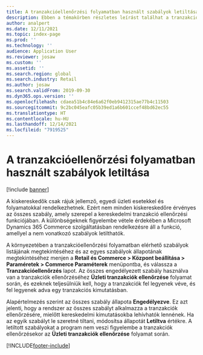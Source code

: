 ```yaml
---
title: A tranzakcióellenőrzési folyamatban használt szabályok letiltása
description: Ebben a témakörben részletes leírást találhat a tranzakciók ellenőrzési szabályainak letiltására használatos funkcióról a Microsoft Dynamics 365 Commerce szolgáltatásban.
author: analpert
ms.date: 12/11/2021
ms.topic: index-page
ms.prod: ''
ms.technology: ''
audience: Application User
ms.reviewer: josaw
ms.custom: ''
ms.assetid: ''
ms.search.region: global
ms.search.industry: Retail
ms.author: josaw
ms.search.validFrom: 2019-09-30
ms.dyn365.ops.version: ''
ms.openlocfilehash: cdaea51b4c84e6a62f0eb9412315ae77b4c11503
ms.sourcegitcommit: 9c2bc045eafc05b39ed1a6b601ccef48bd62ec55
ms.translationtype: HT
ms.contentlocale: hu-HU
ms.lasthandoff: 12/14/2021
ms.locfileid: "7919525"
---
```

# <a name="disable-rules-used-in-the-transaction-validation-process"></a>A tranzakcióellenőrzési folyamatban használt szabályok letiltása

[!include [banner](../includes/banner.md)]

A kiskereskedők csak rájuk jellemző, egyedi üzleti esetekkel és folyamatokkal rendelkezhetnek. Ezért nem minden kiskereskedőre érvényes az összes szabály, amely szerepel a kereskedelmi tranzakció ellenőrzési funkciójában. A különbségeknek figyelembe vétele érdekében a Microsoft Dynamics 365 Commerce szolgáltatásban rendelkezésre áll a funkció, amellyel a nem vonatkozó szabályok letilthatók.

A környezetében a tranzakcióellenőrzési folyamatban elérhető szabályok listájának megtekintéséhez és az egyes szabályok állapotának megtekintéséhez menjen a **Retail és Commerce \> Központ beállítása \> Paraméretek \> Commerce Paraméterek** menüpontba, és válassza a **Tranzakcióellenőrzés** lapot. Az összes engedélyezett szabály használva van a tranzakciók ellenőrzéséhez **Üzleti tranzakciók ellenőrzése** folyamat során, és ezeknek teljesülniük kell, hogy a tranzakciók fel legyenek véve, és fel legyenek adva egy tranzakciós kimutatásban.

Alapértelmezés szerint az összes szabály állapota **Engedélyezve**. Ez azt jelenti, hogy a rendszer az összes szabályt alkalmazza a tranzakciók ellenőrzésére, mielőtt kereskedelmi kimutatásokba lehívhatók lennének. Ha az egyik szabályt le szeretné tiltani, módosítsa állapotát **Letiltva** értékre. A letiltott szabályokat a program nem veszi figyelembe a tranzakciók ellenőrzésekor az **Üzleti tranzakciók ellenőrzése** folyamat során.

[!INCLUDE[footer-include](../includes/footer-banner.md)]
